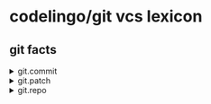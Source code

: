 # codelingo/git vcs lexicon



##  git facts
<details><summary>git.commit</summary><p>

#### Example of finding every commit and having a review bot comment on it:

```yaml
tenets:
  - name: find_all_commit
    doc:  Example query to find all instances of commit
    bots:
      codelingo/review
	       comments: This is a commit.
	   query: |
	     import codelingo/vcs/git

	     @ review.comment
	     git.commit
```
</p></details>

<details><summary>git.patch</summary><p>

#### Example of finding every patch and having a review bot comment on it:

```yaml
tenets:
  - name: find_all_patch
    doc:  Example query to find all instances of patch
    bots:
      codelingo/review
	       comments: This is a patch.
	   query: |
	     import codelingo/vcs/git

	     @ review.comment
	     git.patch
```
</p></details>

<details><summary>git.repo</summary><p>

#### Example of finding every repo and having a review bot comment on it:

```yaml
tenets:
  - name: find_all_repo
    doc:  Example query to find all instances of repo
    bots:
      codelingo/review
	       comments: This is a repo.
	   query: |
	     import codelingo/vcs/git

	     @ review.comment
	     git.repo
```
</p></details>

